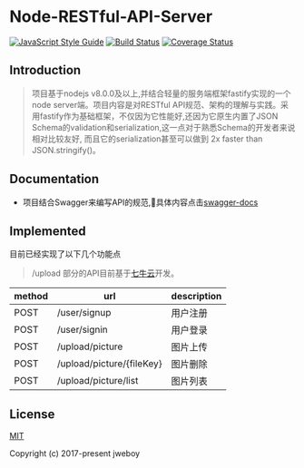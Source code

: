 # Node-RESTful-API-Server

[![JavaScript Style Guide](https://img.shields.io/badge/code_style-standard-brightgreen.svg)](https://standardjs.com)
[![Build Status](https://travis-ci.com/jweboy/node-resful-server.svg?branch=master)](https://travis-ci.com/jweboy/node-resful-server)
[![Coverage Status](https://coveralls.io/repos/github/jweboy/node-resful-server/badge.svg?branch=master)](https://coveralls.io/github/jweboy/node-resful-server?branch=master)

## Introduction

> 项目基于nodejs v8.0.0及以上,并结合轻量的服务端框架fastify实现的一个node server端。项目内容是对RESTful API规范、架构的理解与实践。采用fastify作为基础框架，不仅因为它性能好,还因为它原生内置了JSON Schema的validation和serialization,这一点对于熟悉Schema的开发者来说相对比较友好, 而且它的serialization甚至可以做到 2x faster than JSON.stringify()。

## Documentation

- 项目结合Swagger来编写API的规范,具体内容点击[swagger-docs](http://118.24.155.105/docs)

## Implemented

目前已经实现了以下几个功能点

> /upload 部分的API目前基于[七牛云](https://developer.qiniu.com/?ref=www.qiniu.com)开发。

| method  | url | description |
| --------| ----|------------ |
| POST | /user/signup | 用户注册 |
| POST | /user/signin | 用户登录 |
| POST | /upload/picture | 图片上传 |
| POST | /upload/picture/{fileKey} | 图片删除 |
| POST | /upload/picture/list | 图片列表 |

## License

[MIT](https://opensource.org/licenses/MIT)

Copyright (c) 2017-present jweboy